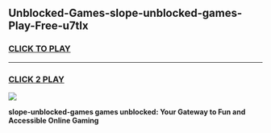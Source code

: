 
## Unblocked-Games-slope-unblocked-games-Play-Free-u7tlx
<h3>
<a href="https://premium76.site?title=slope-unblocked-games&ref=23A">CLICK TO PLAY</a></h3>
<hr>

<h3>
<a href="https://premium76.site?title=slope-unblocked-games&ref=23A">CLICK 2 PLAY</a>
  
</h3>

<a href="https://premium76.site?title=slope-unblocked-games&ref=23A"><img src="https://clearcache.store/games.png"></a>


**slope-unblocked-games games unblocked: Your Gateway to Fun and Accessible Online Gaming**
